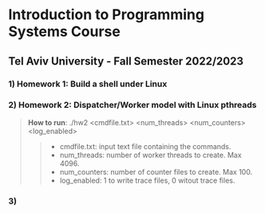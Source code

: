 # Introduction to Programming Systems Course 
## Tel Aviv University - Fall Semester 2022/2023

### 1) Homework 1: Build a shell under Linux

### 2) Homework 2: Dispatcher/Worker model with Linux pthreads
> **How to run**:   ./hw2 <cmdfile.txt> <num_threads> <num_counters> <log_enabled>
> > - cmdfile.txt: input text file containing the commands.
> > - num_threads: number of worker threads to create. Max 4096.
> > - num_counters: number of counter files to create. Max 100.
> > - log_enabled: 1 to write trace files, 0 witout trace files.

### 3) 
